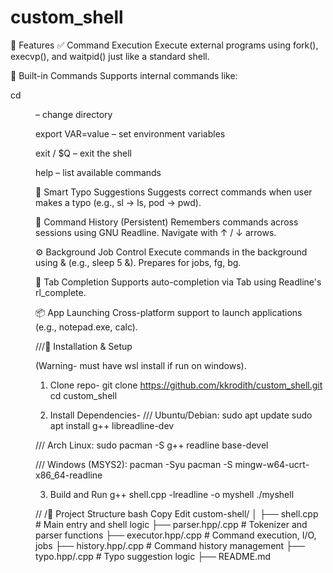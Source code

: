 # custom_shell

🚀 Features
✅ Command Execution
Execute external programs using fork(), execvp(), and waitpid() just like a standard shell.

📂 Built-in Commands
Supports internal commands like:

cd <dir> – change directory

export VAR=value – set environment variables

exit / $Q – exit the shell

help – list available commands

🧠 Smart Typo Suggestions
Suggests correct commands when user makes a typo (e.g., sl → ls, pod → pwd).

🔁 Command History (Persistent)
Remembers commands across sessions using GNU Readline. Navigate with ↑ / ↓ arrows.

⚙️ Background Job Control
Execute commands in the background using & (e.g., sleep 5 &). Prepares for jobs, fg, bg.

🧠 Tab Completion
Supports auto-completion via Tab using Readline's rl_complete.

📦 App Launching
Cross-platform support to launch applications (e.g., notepad.exe, calc).


///📂 Installation & Setup

(Warning- must have wsl install if run on windows).

1. Clone repo-
git clone https://github.com/kkrodith/custom_shell.git
cd custom_shell

2. Install Dependencies-
///  Ubuntu/Debian:
sudo apt update
sudo apt install g++ libreadline-dev

/// Arch Linux:
sudo pacman -S g++ readline base-devel

/// Windows (MSYS2):
pacman -Syu
pacman -S mingw-w64-ucrt-x86_64-readline

3. Build and Run
g++ shell.cpp -lreadline -o myshell
./myshell



// /📁 Project Structure
bash
Copy
Edit
custom-shell/
│
├── shell.cpp              # Main entry and shell logic
├── parser.hpp/.cpp        # Tokenizer and parser functions
├── executor.hpp/.cpp      # Command execution, I/O, jobs
├── history.hpp/.cpp       # Command history management
├── typo.hpp/.cpp          # Typo suggestion logic
├── README.md
